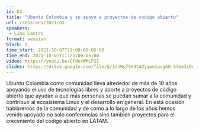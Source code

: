 ```yaml
---
id: D3
title: "Ubuntu Colombia y su apoyo a proyectos de código abierto"
url: /sessions/2021/d3
speakers:
 - Lina Castro
format: session
block: d
time_start: 2021-10-07T11:00:00-05:00
time_end: 2021-10-07T11:25:00-05:00
video: https://youtu.be/CFderWMLFSI
slides: https://drive.google.com/file/d/1znHs79X4tuOyqwe1uugAO-Sfeo3i0nkM/view
---
```


Ubuntu Colombia como comunidad lleva alrededor de más de 10 años apoyando el uso de tecnologias libres y aporte a proyectos de código abierto que ayudan a que más personas se puedan sumar a la comunidad y contribuir al ecosistema Linux y el desarrollo en general. En está ocasión hablaremos de la comunidad y de como a lo largo de los años hemos venido apoyado no solo conferencias sino tambien proyectos para el crecimiento del código abierto en LATAM.

